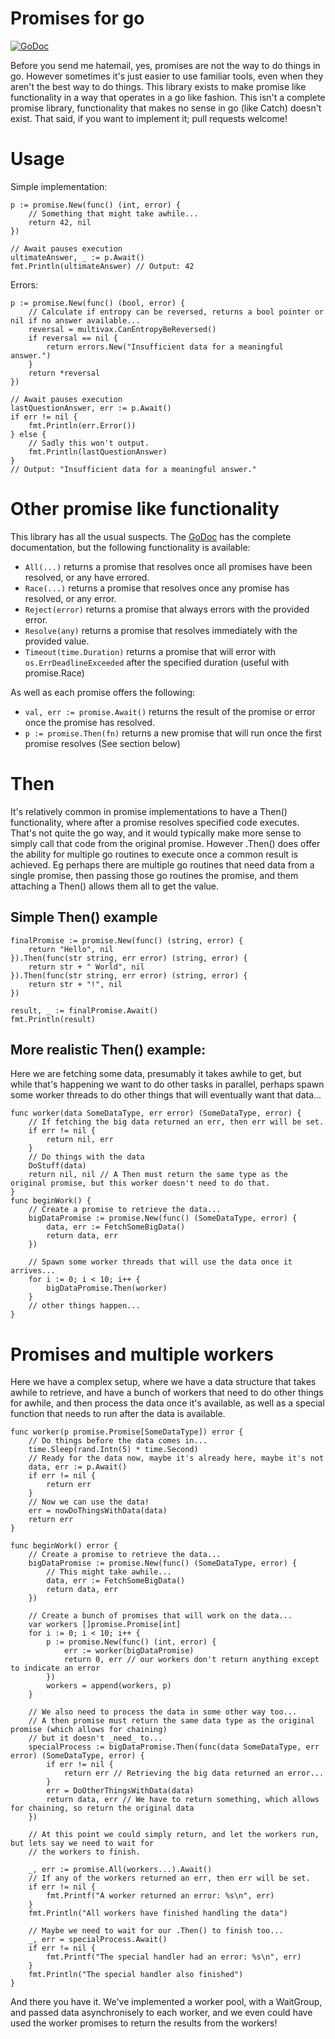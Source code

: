 # Promises for go 
[![GoDoc](https://godoc.org/github.com/zafnz/go-missing/promise?status.svg)](https://godoc.org/github.com/zafnz/go-missing/promise)

Before you send me hatemail, yes, promises are not the way to do things in go. However sometimes it's just easier to use familiar tools, even when they aren't the best way to do things. This library exists to make promise like functionality in a way that operates in a go like fashion. This isn't a complete promise library, functionality that makes no sense in go (like Catch) doesn't exist. That said, if you want to implement it; pull requests welcome!

# Usage 

Simple implementation:
```
p := promise.New(func() (int, error) {
    // Something that might take awhile...
    return 42, nil
})

// Await pauses execution
ultimateAnswer, _ := p.Await()
fmt.Println(ultimateAnswer) // Output: 42
```

Errors:
```
p := promise.New(func() (bool, error) {
    // Calculate if entropy can be reversed, returns a bool pointer or nil if no answer available...
    reversal = multivax.CanEntropyBeReversed()
    if reversal == nil {
        return errors.New("Insufficient data for a meaningful answer.")
    }
    return *reversal
})

// Await pauses execution
lastQuestionAnswer, err := p.Await()
if err != nil {
    fmt.Println(err.Error())
} else {
    // Sadly this won't output.
    fmt.Println(lastQuestionAnswer)
}
// Output: "Insufficient data for a meaningful answer."
```

# Other promise like functionality 

This library has all the usual suspects. The [GoDoc](https://godoc.org/github.com/zafnz/go-missing/promise) has the complete documentation, but the following functionality is available:

- `All(...)` returns a promise that resolves once all promises have been resolved, or any have errored.
- `Race(...)` returns a promise that resolves once any promise has resolved, or any error.
- `Reject(error)` returns a promise that always errors with the provided error.
- `Resolve(any)` returns a promise that resolves immediately with the provided value.
- `Timeout(time.Duration)` returns a promise that will error with `os.ErrDeadlineExceeded` after the specified duration (useful with promise.Race)

As well as each promise offers the following:
- `val, err := promise.Await()` returns the result of the promise or error once the promise has resolved.
- `p := promise.Then(fn)` returns a new promise that will run once the first promise resolves (See section below)

# Then 

It's relatively common in promise implementations to have a Then() functionality, where after a promise resolves specified code executes. That's not quite the go way, and it would typically make more sense to simply call that code from the original promise. However .Then() does offer the ability for multiple go routines to execute once a common result is achieved. Eg perhaps there are multiple go routines that need data from a single promise, then passing those go routines the promise, and them attaching a Then() allows them all to get the value.

## Simple Then() example 
```
finalPromise := promise.New(func() (string, error) {
    return "Hello", nil
}).Then(func(str string, err error) (string, error) {
    return str + " World", nil
}).Then(func(str string, err error) (string, error) {
    return str + "!", nil
})

result, _ := finalPromise.Await()
fmt.Println(result) 
```

## More realistic Then() example:
Here we are fetching some data, presumably it takes awhile to get, but while that's happening we want to do other tasks in parallel, perhaps spawn some worker threads to do other things that will eventually want that data...
```
func worker(data SomeDataType, err error) (SomeDataType, error) {
    // If fetching the big data returned an err, then err will be set. 
    if err != nil {
        return nil, err 
    }
    // Do things with the data 
    DoStuff(data)
    return nil, nil // A Then must return the same type as the original promise, but this worker doesn't need to do that.
}
func beginWork() {
    // Create a promise to retrieve the data...
    bigDataPromise := promise.New(func() (SomeDataType, error) {
        data, err := FetchSomeBigData()
        return data, err 
    })

    // Spawn some worker threads that will use the data once it arrives...
    for i := 0; i < 10; i++ {
        bigDataPromise.Then(worker)
    }
    // other things happen...
}
```

# Promises and multiple workers
Here we have a complex setup, where we have a data structure that takes awhile to retrieve, and have a bunch of workers that need to do other things for awhile, and then process the data once it's available, as well as a special function that needs to run after the data is available.
```
func worker(p promise.Promise[SomeDataType]) error {
    // Do things before the data comes in...
    time.Sleep(rand.Intn(5) * time.Second)
    // Ready for the data now, maybe it's already here, maybe it's not 
    data, err := p.Await()
    if err != nil {
        return err 
    }
    // Now we can use the data!
    err = nowDoThingsWithData(data)
    return err 
}

func beginWork() error {
    // Create a promise to retrieve the data...
    bigDataPromise := promise.New(func() (SomeDataType, error) {
        // This might take awhile...
        data, err := FetchSomeBigData()
        return data, err 
    })

    // Create a bunch of promises that will work on the data...
    var workers []promise.Promise[int]
    for i := 0; i < 10; i++ {
        p := promise.New(func() (int, error) {
            err := worker(bigDataPromise)
            return 0, err // our workers don't return anything except to indicate an error 
        })
        workers = append(workers, p)
    }

    // We also need to process the data in some other way too...
    // A then promise must return the same data type as the original promise (which allows for chaining)
    // but it doesn't _need_ to...
    specialProcess := bigDataPromise.Then(func(data SomeDataType, err error) (SomeDataType, error) {
        if err != nil {
            return err // Retrieving the big data returned an error...
        }
        err = DoOtherThingsWithData(data)
        return data, err // We have to return something, which allows for chaining, so return the original data
    })

    // At this point we could simply return, and let the workers run, but lets say we need to wait for 
    // the workers to finish.

    _, err := promise.All(workers...).Await()
    // If any of the workers returned an err, then err will be set. 
    if err != nil {
        fmt.Printf("A worker returned an error: %s\n", err)
    }
    fmt.Println("All workers have finished handling the data")

    // Maybe we need to wait for our .Then() to finish too...
    _, err = specialProcess.Await()
    if err != nil {
        fmt.Printf("The special handler had an error: %s\n", err)
    }
    fmt.Println("The special handler also finished")
}
```

And there you have it. We've implemented a worker pool, with a WaitGroup, and passed data asynchronisely to each worker, and we even could have used the worker promises to return the results from the workers!
